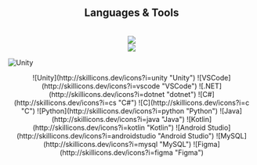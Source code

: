 <h2 align="center"> Languages & Tools </h2>
<br/>
<div align="center">
    <img src=http://skillicons.dev/icons?i=unity,vscode,dotnet,cs,c,python,java,kotlin,androidstudio,mysql,figma /><br>
    <img src=http://skillicons.dev/icons?i=html,css,javascript,jquery,nodejs,php /><br>
</div>


![Unity](http://skillicons.dev/icons?i=unity "Unity")
<div align="center">
  ![Unity](http://skillicons.dev/icons?i=unity "Unity")
  ![VSCode](http://skillicons.dev/icons?i=vscode "VSCode")
  ![.NET](http://skillicons.dev/icons?i=dotnet "dotnet")
  ![C#](http://skillicons.dev/icons?i=cs "C#")
  ![C](http://skillicons.dev/icons?i=c "C")
  ![Python](http://skillicons.dev/icons?i=python "Python")
  ![Java](http://skillicons.dev/icons?i=java "Java")
  ![Kotlin](http://skillicons.dev/icons?i=kotlin "Kotlin")
  ![Android Studio](http://skillicons.dev/icons?i=androidstudio "Android Studio")
  ![MySQL](http://skillicons.dev/icons?i=mysql "MySQL")
  ![Figma](http://skillicons.dev/icons?i=figma "Figma")
</div>
